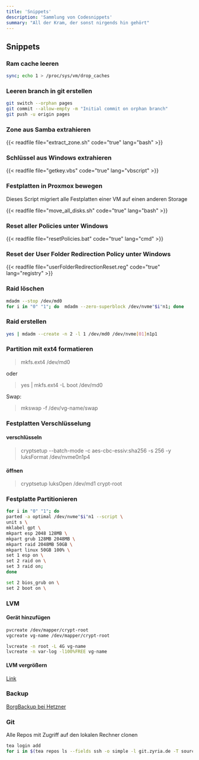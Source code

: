 ```yaml
---
title: 'Snippets'
description: 'Sammlung von Codesnippets'
summary: "All der Kram, der sonst nirgends hin gehört"
---
```


## Snippets

### Ram cache leeren

```bash
sync; echo 1 > /proc/sys/vm/drop_caches
```

### Leeren branch in git erstellen

```bash
git switch --orphan pages
git commit --allow-empty -m "Initial commit on orphan branch"
git push -u origin pages
```

### Zone aus Samba extrahieren

{{< readfile file="extract_zone.sh" code="true" lang="bash" >}}

### Schlüssel aus Windows extrahieren

{{< readfile file="getkey.vbs" code="true" lang="vbscript" >}}

### Festplatten in Proxmox bewegen

Dieses Script migriert alle Festplatten einer VM auf einen anderen Storage

{{< readfile file="move_all_disks.sh" code="true" lang="bash" >}}

### Reset aller Policies unter Windows

{{< readfile file="resetPolicies.bat" code="true" lang="cmd" >}}

### Reset der User Folder Redirection Policy unter Windows

{{< readfile file="userFolderRedirectionReset.reg" code="true" lang="registry" >}}

### Raid löschen

```bash
mdadm --stop /dev/md0
for i in "0" "1"; do  mdadm --zero-superblock /dev/nvme"$i"n1; done
```

### Raid erstellen

```bash
yes | mdadm --create -n 2 -l 1 /dev/md0 /dev/nvme[01]n1p1
```

### Partition mit ext4 formatieren

> mkfs.ext4 /dev/md0

oder
> yes | mkfs.ext4 -L boot /dev/md0

Swap:
> mkswap -f /dev/vg-name/swap

### Festplatten Verschlüsselung

#### verschlüsseln

> cryptsetup --batch-mode -c aes-cbc-essiv:sha256 -s 256 -y luksFormat /dev/nvme0n1p4

#### öffnen

> cryptsetup luksOpen /dev/md1 crypt-root

### Festplatte Partitionieren

```bash
for i in "0" "1"; do
parted -a optimal /dev/nvme"$i"n1 --script \
unit s \
mklabel gpt \
mkpart esp 2048 128MB \
mkpart grub 128MB 2048MB \
mkpart raid 2048MB 50GB \
mkpart linux 50GB 100% \
set 1 esp on \
set 2 raid on \
set 3 raid on;
done

set 2 bios_grub on \
set 2 boot on \
```

### LVM

#### Gerät hinzufügen

```bash
pvcreate /dev/mapper/crypt-root
vgcreate vg-name /dev/mapper/crypt-root

lvcreate -n root -L 4G vg-name
lvcreate -n var-log -l100%FREE vg-name
```

#### LVM vergrößern

[Link](https://www.thomas-krenn.com/de/wiki/LVM_vergrößern)

### Backup

[BorgBackup bei Hetzner](https://wiki.hetzner.de/index.php/BorgBackup)

### Git

Alle Repos mit Zugriff auf den lokalen Rechner clonen

```bash
tea login add
for i in $(tea repos ls --fields ssh -o simple -l git.zyria.de -T source); do git clone $i; done
```
